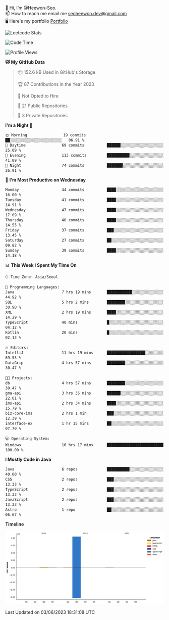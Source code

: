 👋 Hi, I’m @Heewon-Seo.  
📫 How to reach me email me seoheewon.dev@gmail.com   
🖥 Here's my portfolio [Portfolio](https://haileynotes.notion.site/HEEWON-SEO-f98fe97412ee4a6a94fd24fe6832f84c)

![Leetcode Stats](https://leetcode.card.workers.dev/?username=Heewon-Seo)

 <!--START_SECTION:waka-->
![Code Time](http://img.shields.io/badge/Code%20Time-504%20hrs%2025%20mins-blue)

![Profile Views](http://img.shields.io/badge/Profile%20Views-0-blue)

**🐱 My GitHub Data** 

> 📦 152.6 kB Used in GitHub's Storage 
 > 
> 🏆 87 Contributions in the Year 2023
 > 
> 🚫 Not Opted to Hire
 > 
> 📜 21 Public Repositories 
 > 
> 🔑 3 Private Repositories 
 > 
**I'm a Night 🦉** 

```text
🌞 Morning                19 commits          ██░░░░░░░░░░░░░░░░░░░░░░░   06.91 % 
🌆 Daytime                69 commits          ██████░░░░░░░░░░░░░░░░░░░   25.09 % 
🌃 Evening                113 commits         ██████████░░░░░░░░░░░░░░░   41.09 % 
🌙 Night                  74 commits          ███████░░░░░░░░░░░░░░░░░░   26.91 % 
```
📅 **I'm Most Productive on Wednesday** 

```text
Monday                   44 commits          ████░░░░░░░░░░░░░░░░░░░░░   16.00 % 
Tuesday                  41 commits          ████░░░░░░░░░░░░░░░░░░░░░   14.91 % 
Wednesday                47 commits          ████░░░░░░░░░░░░░░░░░░░░░   17.09 % 
Thursday                 40 commits          ████░░░░░░░░░░░░░░░░░░░░░   14.55 % 
Friday                   37 commits          ███░░░░░░░░░░░░░░░░░░░░░░   13.45 % 
Saturday                 27 commits          ██░░░░░░░░░░░░░░░░░░░░░░░   09.82 % 
Sunday                   39 commits          ████░░░░░░░░░░░░░░░░░░░░░   14.18 % 
```


📊 **This Week I Spent My Time On** 

```text
🕑︎ Time Zone: Asia/Seoul

💬 Programming Languages: 
Java                     7 hrs 19 mins       ███████████░░░░░░░░░░░░░░   44.92 % 
SQL                      5 hrs 2 mins        ████████░░░░░░░░░░░░░░░░░   30.90 % 
XML                      2 hrs 19 mins       ████░░░░░░░░░░░░░░░░░░░░░   14.29 % 
TypeScript               40 mins             █░░░░░░░░░░░░░░░░░░░░░░░░   04.12 % 
Kotlin                   20 mins             █░░░░░░░░░░░░░░░░░░░░░░░░   02.13 % 

🔥 Editors: 
IntelliJ                 11 hrs 19 mins      █████████████████░░░░░░░░   69.53 % 
DataGrip                 4 hrs 57 mins       ████████░░░░░░░░░░░░░░░░░   30.47 % 

🐱‍💻 Projects: 
db                       4 hrs 57 mins       ████████░░░░░░░░░░░░░░░░░   30.47 % 
gma-api                  3 hrs 35 mins       ██████░░░░░░░░░░░░░░░░░░░   22.01 % 
ims-api                  2 hrs 34 mins       ████░░░░░░░░░░░░░░░░░░░░░   15.79 % 
biz-core-ims             2 hrs 1 min         ███░░░░░░░░░░░░░░░░░░░░░░   12.39 % 
interface-ex             1 hr 15 mins        ██░░░░░░░░░░░░░░░░░░░░░░░   07.70 % 

💻 Operating System: 
Windows                  16 hrs 17 mins      █████████████████████████   100.00 % 
```

**I Mostly Code in Java** 

```text
Java                     6 repos             ██████████░░░░░░░░░░░░░░░   40.00 % 
CSS                      2 repos             ███░░░░░░░░░░░░░░░░░░░░░░   13.33 % 
TypeScript               2 repos             ███░░░░░░░░░░░░░░░░░░░░░░   13.33 % 
JavaScript               2 repos             ███░░░░░░░░░░░░░░░░░░░░░░   13.33 % 
Astro                    1 repo              ██░░░░░░░░░░░░░░░░░░░░░░░   06.67 % 
```



**Timeline**

![Lines of Code chart](https://raw.githubusercontent.com/Heewon-Seo/Heewon-Seo/main/assets/bar_graph.png)


 Last Updated on 03/06/2023 18:31:08 UTC
<!--END_SECTION:waka-->

